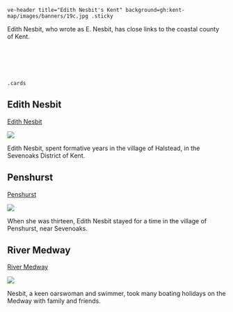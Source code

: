 `ve-header title="Edith Nesbit's Kent" background=gh:kent-map/images/banners/19c.jpg .sticky`

Edith Nesbit, who wrote as E. Nesbit, has close links to the coastal county of Kent.

# &nbsp;
`.cards`

## Edith Nesbit

[Edith Nesbit](/nesbit/nesbit-biography)

![](https://raw.githubusercontent.com/kent-map/images/main/thumbnails/edith_nesbit1.jpg)

Edith Nesbit, spent formative years in the village of Halstead, in the Sevenoaks District of Kent.

## Penshurst

[Penshurst](/nesbit/nesbit-penshurst)

![](https://raw.githubusercontent.com/kent-map/images/main/thumbnails/nesbit_Penshurst.jpg)

When she was thirteen, Edith Nesbit stayed for a time in the village of Penshurst, near Sevenoaks. 

## River Medway

[River Medway](/nesbit/nesbit-river-medway)

![](https://raw.githubusercontent.com/kent-map/images/main/thumbnails/children_Edith_Nesbit.jpg)

Nesbit, a keen oarswoman and swimmer, took many boating holidays on the Medway with family and friends.

